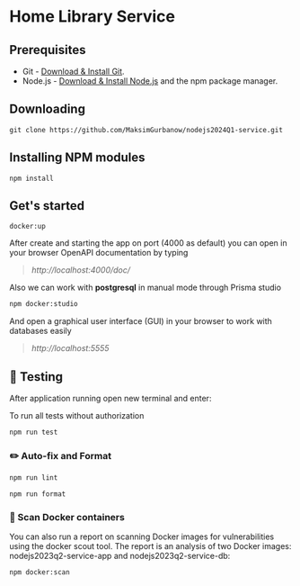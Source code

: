 # Home Library Service

## Prerequisites

- Git - [Download & Install Git](https://git-scm.com/downloads).
- Node.js - [Download & Install Node.js](https://nodejs.org/en/download/) and the npm package manager.

## Downloading

```
git clone https://github.com/MaksimGurbanow/nodejs2024Q1-service.git
```

## Installing NPM modules

```
npm install
```

## Get's started

```
docker:up
```
After create and starting the app on port (4000 as default) you can open in your browser OpenAPI documentation by typing
> _http://localhost:4000/doc/_

Also we can work with **postgresql** in manual mode through Prisma studio

```bash
npm docker:studio
```

And open a graphical user interface (GUI) in your browser to work with databases easily

> _http://localhost:5555_

## :test_tube: Testing

After application running open new terminal and enter:

To run all tests without authorization

```bash
npm run test
```

### :pencil2: Auto-fix and Format

```bash
npm run lint
```

```bash
npm run format
```

### :mag_right: Scan Docker containers

You can also run a report on scanning Docker images for vulnerabilities using the docker scout tool. The report is an analysis of two Docker images: nodejs2023q2-service-app and nodejs2023q2-service-db:

```bash
npm docker:scan
```
